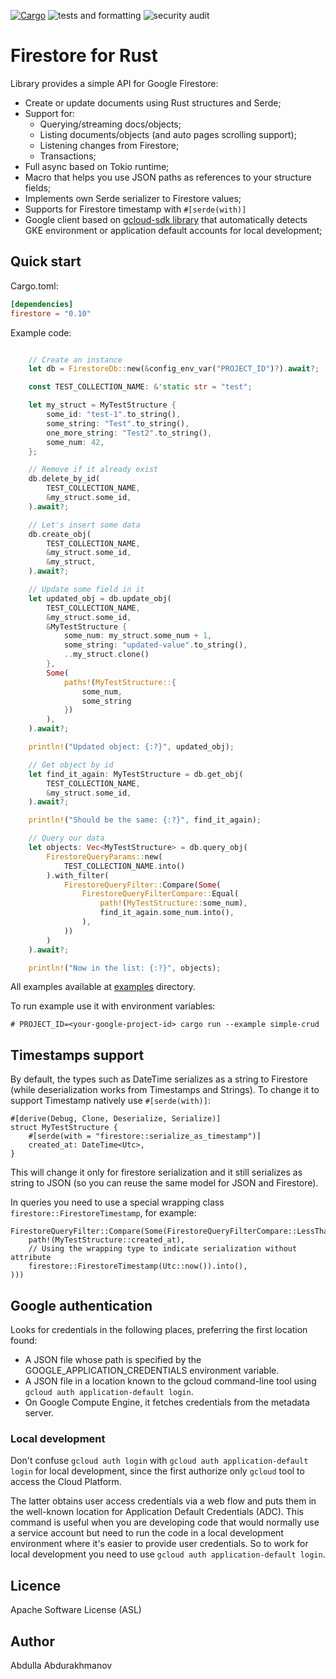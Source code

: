 [![Cargo](https://img.shields.io/crates/v/firestore.svg)](https://crates.io/crates/firestore)
![tests and formatting](https://github.com/abdolence/firestore-rs/workflows/tests%20&amp;%20formatting/badge.svg)
![security audit](https://github.com/abdolence/firestore-rs/workflows/security%20audit/badge.svg)

# Firestore for Rust

Library provides a simple API for Google Firestore:
- Create or update documents using Rust structures and Serde; 
- Support for:
  - Querying/streaming docs/objects;
  - Listing documents/objects (and auto pages scrolling support);
  - Listening changes from Firestore;
  - Transactions;
- Full async based on Tokio runtime;
- Macro that helps you use JSON paths as references to your structure fields;
- Implements own Serde serializer to Firestore values;
- Supports for Firestore timestamp with `#[serde(with)]`
- Google client based on [gcloud-sdk library](https://github.com/abdolence/gcloud-sdk-rs) 
  that automatically detects GKE environment or application default accounts for local development;

## Quick start

Cargo.toml:
```toml
[dependencies]
firestore = "0.10"
```

Example code:
```rust

    // Create an instance
    let db = FirestoreDb::new(&config_env_var("PROJECT_ID")?).await?;

    const TEST_COLLECTION_NAME: &'static str = "test";

    let my_struct = MyTestStructure {
        some_id: "test-1".to_string(),
        some_string: "Test".to_string(),
        one_more_string: "Test2".to_string(),
        some_num: 42,
    };

    // Remove if it already exist
    db.delete_by_id(
        TEST_COLLECTION_NAME,
        &my_struct.some_id,
    ).await?;

    // Let's insert some data
    db.create_obj(
        TEST_COLLECTION_NAME,
        &my_struct.some_id,
        &my_struct,
    ).await?;

    // Update some field in it
    let updated_obj = db.update_obj(
        TEST_COLLECTION_NAME,
        &my_struct.some_id,
        &MyTestStructure {
            some_num: my_struct.some_num + 1,
            some_string: "updated-value".to_string(),
            ..my_struct.clone()
        },
        Some(
            paths!(MyTestStructure::{
                some_num,
                some_string
            })
        ),
    ).await?;

    println!("Updated object: {:?}", updated_obj);

    // Get object by id
    let find_it_again: MyTestStructure = db.get_obj(
        TEST_COLLECTION_NAME,
        &my_struct.some_id,
    ).await?;

    println!("Should be the same: {:?}", find_it_again);

    // Query our data
    let objects: Vec<MyTestStructure> = db.query_obj(
        FirestoreQueryParams::new(
            TEST_COLLECTION_NAME.into()
        ).with_filter(
            FirestoreQueryFilter::Compare(Some(
                FirestoreQueryFilterCompare::Equal(
                    path!(MyTestStructure::some_num),
                    find_it_again.some_num.into(),
                ),
            ))
        )
    ).await?;

    println!("Now in the list: {:?}", objects);
```

All examples available at [examples](examples) directory.

To run example use it with environment variables:
```
# PROJECT_ID=<your-google-project-id> cargo run --example simple-crud
```

## Timestamps support
By default, the types such as DateTime<Utc> serializes as a string
to Firestore (while deserialization works from Timestamps and Strings).
To change it to support Timestamp natively use `#[serde(with)]`:

```
#[derive(Debug, Clone, Deserialize, Serialize)]
struct MyTestStructure {
    #[serde(with = "firestore::serialize_as_timestamp")]
    created_at: DateTime<Utc>,
}
```
This will change it only for firestore serialization and it still serializes as string
to JSON (so you can reuse the same model for JSON and Firestore).

In queries you need to use a special wrapping class `firestore::FirestoreTimestamp`, for example:
```
FirestoreQueryFilter::Compare(Some(FirestoreQueryFilterCompare::LessThanOrEqual(
    path!(MyTestStructure::created_at),
    // Using the wrapping type to indicate serialization without attribute
    firestore::FirestoreTimestamp(Utc::now()).into(),
)))
```

## Google authentication

Looks for credentials in the following places, preferring the first location found:
- A JSON file whose path is specified by the GOOGLE_APPLICATION_CREDENTIALS environment variable.
- A JSON file in a location known to the gcloud command-line tool using `gcloud auth application-default login`.
- On Google Compute Engine, it fetches credentials from the metadata server.

### Local development
Don't confuse `gcloud auth login` with `gcloud auth application-default login` for local development,
since the first authorize only `gcloud` tool to access the Cloud Platform.

The latter obtains user access credentials via a web flow and puts them in the well-known location for Application Default Credentials (ADC).
This command is useful when you are developing code that would normally use a service account but need to run the code in a local development environment where it's easier to provide user credentials.
So to work for local development you need to use `gcloud auth application-default login`.


## Licence
Apache Software License (ASL)

## Author
Abdulla Abdurakhmanov
